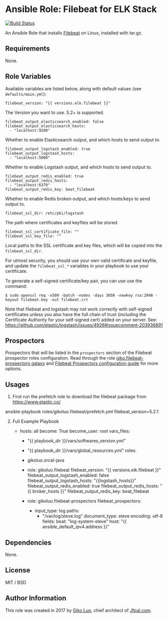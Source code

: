 # Ansible Role: Filebeat for ELK Stack

[![Build Status](https://travis-ci.org/geerlingguy/ansible-role-filebeat.svg?branch=master)](https://travis-ci.org/geerlingguy/ansible-role-filebeat)

An Ansible Role that installs [Filebeat](https://www.elastic.co/products/beats/filebeat) on Linux, installed with tar.gz.

## Requirements

None.


## Role Variables

Available variables are listed below, along with default values (see `defaults/main.yml`):

    filebeat_version: "{{ versions.elk.filebeat }}"

The Version you want to use. 5.2+ is supported.


    filebeat_output_elasticsearch_enabled: false
    filebeat_output_elasticsearch_hosts:
      - "localhost:9200"

Whether to enable Elasticsearch output, and which hosts to send output to.

    filebeat_output_logstash_enabled: true
    filebeat_output_logstash_hosts:
      - "localhost:5000"

Whether to enable Logstash output, and which hosts to send output to.


    filebeat_output_redis_enabled: true
    filebeat_output_redis_hosts: 
      - "localhost:6379"
    filebeat_output_redis_key: beat_filebeat

Whether to enable Redis broken output, and which hosts/keys to send output to.


    filebeat_ssl_dir: /etc/pki/logstash

The path where certificates and keyfiles will be stored.

    filebeat_ssl_certificate_file: ""
    filebeat_ssl_key_file: ""

Local paths to the SSL certificate and key files, which will be copied into the `filebeat_ssl_dir`.

For utmost security, you should use your own valid certificate and keyfile, and update the `filebeat_ssl_*` variables in your playbook to use your certificate.

To generate a self-signed certificate/key pair, you can use use the command:

    $ sudo openssl req -x509 -batch -nodes -days 3650 -newkey rsa:2048 -keyout filebeat.key -out filebeat.crt

Note that filebeat and logstash may not work correctly with self-signed certificates unless you also have the full chain of trust (including the Certificate Authority for your self-signed cert) added on your server. See: https://github.com/elastic/logstash/issues/4926#issuecomment-203936891

## Prospectors
Prospectors that will be listed in the `prospectors` section of the Filebeat prospector roles configuration. Read through the role [giko.filebeat-prospectors galaxy](https://galaxy.ansible.com/gikoluo/filebeat-prospectors/) and [Filebeat Prospectors configuration guide](https://www.elastic.co/guide/en/beats/filebeat/current/configuration-filebeat-options.html) for more options.


## Usages
1. First run the prefetch role to download the filebeat package from https://www.elastic.co/

ansible-playbook roles/gikoluo.filebeat/prefetch.yml filebeat_version=5.2.1

2. Full Example Playbook

    - hosts: all
      become: True
      become_user: root
      vars_files:
        - "{{ playbook_dir }}/vars/softwares_version.yml"
        - "{{ playbook_dir }}/vars/global_resources.yml"
      roles:
        - gikoluo.orcal-java
        - role: gikoluo.filebeat
          filebeat_version: "{{ versions.elk.filebeat }}"
          filebeat_output_logstash_enabled: false
          filebeat_output_logstash_hosts: "{{logstash_hosts}}"
          filebeat_output_redis_enabled: true
          filebeat_output_redis_hosts: "{{ broker_hosts }}"
          filebeat_output_redis_key: beat_filebeat

        - role: gikoluo.filebeat-prospectors
          filebeat_prospectors:
            - input_type: log
              paths: 
                - "/var/log/steve.log"
              document_type: steve
              encoding: utf-8
              fields:
                beat: "log-system-steve"
                host: "{{ ansible_default_ipv4.address }}"


## Dependencies

None.


## License

MIT / BSD

## Author Information

This role was created in 2017 by [Giko Luo](http://www.luochunhui.com/), chief architect of [Jfpal.com](https://www.jfpal.com/).
